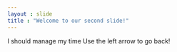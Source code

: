 ```yaml
---
layout : slide
title : "Welcome to our second slide!"
---
```

I should manage my time
Use the left arrow to go back!

